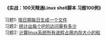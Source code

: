 #### 《实战：100天精通Linux shell脚本 习题100例》



习题1: [按日期每日生成一个文件](https://github.com/Ivan-yyq/shell100/blob/master/codes/1.md)
</br>
习题2: [统计出每个IP的访问量有多少](https://github.com/Ivan-yyq/shell100/blob/master/codes/2.md)
</br>
习题2: [计算linux系统所有进程占用内存大小的和](https://github.com/Ivan-yyq/shell100/blob/master/codes/2.md)
</br>